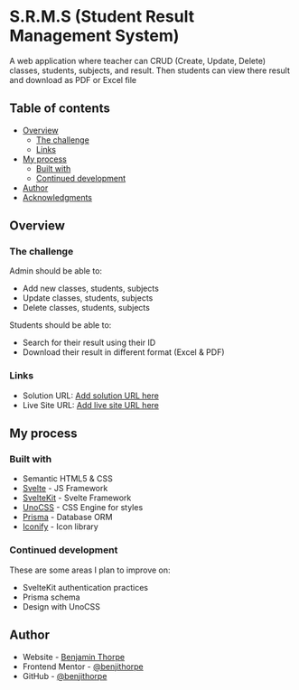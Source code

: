 # S.R.M.S (Student Result Management System)

A web application where teacher can CRUD (Create, Update, Delete) classes, students, subjects, and result. Then students can view there result and download as PDF or Excel file

## Table of contents

- [Overview](#overview)
  - [The challenge](#the-challenge)
  <!-- - [Screenshot](#screenshot) -->
  - [Links](#links)
- [My process](#my-process)
  - [Built with](#built-with)
  - [Continued development](#continued-development)
- [Author](#author)
- [Acknowledgments](#acknowledgments)

## Overview

### The challenge

Admin should be able to:

- Add new classes, students, subjects
- Update classes, students, subjects
- Delete classes, students, subjects

Students should be able to:

- Search for their result using their ID
- Download their result in different format (Excel & PDF)

<!-- ### Screenshot

![](./screenshot.jpg) -->

### Links

- Solution URL: [Add solution URL here](https://your-solution-url.com)
- Live Site URL: [Add live site URL here](https://your-live-site-url.com)

## My process

### Built with

- Semantic HTML5 & CSS
- [Svelte](https://svelte.dev/) - JS Framework
- [SvelteKit](https://kit.svelte.dev/) - Svelte Framework
- [UnoCSS](https://uno.antfu.me//) - CSS Engine for styles
- [Prisma](https://www.prisma.io/) - Database ORM
- [Iconify](https://iconify.design/) - Icon library

### Continued development

These are some areas I plan to improve on:

- SvelteKit authentication practices
- Prisma schema
- Design with UnoCSS

## Author

- Website - [Benjamin Thorpe](https://www.benthorpe.dev)
- Frontend Mentor - [@benjithorpe](https://www.frontendmentor.io/profile/benjithorpe)
- GitHub - [@benjithorpe](https://www.twitter.com/benjithorpe)

<!--
## Acknowledgments

This is where you can give a hat tip to anyone who helped you out on this project. Perhaps you worked in a team or got some inspiration from someone else's solution. This is the perfect place to give them some credit.
 -->
